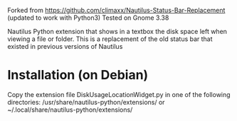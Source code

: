 Forked from https://github.com/climaxx/Nautilus-Status-Bar-Replacement (updated to work with Python3)
Tested on Gnome 3.38


Nautilus Python extension that shows in a textbox the disk space left when viewing a file or folder. This is a replacement of the old status bar that existed in previous versions of Nautilus 



Installation (on Debian)
===============================
Copy the extension file DiskUsageLocationWidget.py in one of the following directories: /usr/share/nautilus-python/extensions/ or  ~/.local/share/nautilus-python/extensions/
